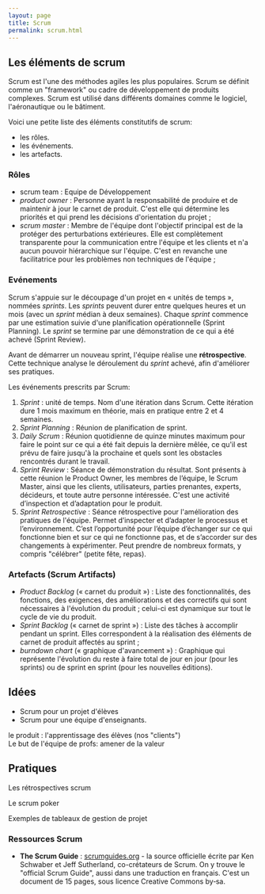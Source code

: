 ```yaml
---
layout: page
title: Scrum
permalink: scrum.html
---
```


## Les éléments de scrum

Scrum est l'une des méthodes agiles les plus populaires. Scrum se définit comme un "framework" ou cadre de développement de produits complexes. Scrum est utilisé dans différents domaines comme le logiciel, l'aéronautique ou le bâtiment.

Voici une petite liste des éléments constitutifs de scrum:

- les rôles.
- les événements.
- les artefacts.

### Rôles

- scrum team : Equipe de Développement
- *product owner* : Personne ayant la responsabilité de produire et de maintenir à jour le carnet de produit. C'est elle qui détermine les priorités et qui prend les décisions d'orientation du projet ;
- *scrum master* : Membre de l'équipe dont l'objectif principal est de la protéger des perturbations extérieures. Elle est complètement transparente pour la communication entre l'équipe et les clients et n'a aucun pouvoir hiérarchique sur l'équipe. C'est en revanche une facilitatrice pour les problèmes non techniques de l'équipe ;

### Evénements

Scrum s'appuie sur le découpage d'un projet en « unités de temps », nommées *sprints*. Les *sprints* peuvent durer entre quelques heures et un mois (avec un *sprint* médian à deux semaines). Chaque *sprint* commence par une estimation suivie d'une planification opérationnelle (Sprint Planning). Le *sprint* se termine par une démonstration de ce qui a été achevé (Sprint Review). 

Avant de démarrer un nouveau sprint, l'équipe réalise une **rétrospective**. Cette technique analyse le déroulement du *sprint* achevé, afin d'améliorer ses pratiques.

Les événements prescrits par Scrum:

1. *Sprint* : unité de temps. Nom d'une itération dans Scrum. Cette itération dure 1 mois maximum en théorie, mais en pratique entre 2 et 4 semaines. 
2. *Sprint Planning* : Réunion de planification de sprint.
3. *Daily Scrum* : Réunion quotidienne de quinze minutes maximum pour faire le point sur ce qui a été fait depuis la dernière mêlée, ce qu'il est prévu de faire jusqu'à la prochaine et quels sont les obstacles rencontrés durant le travail.
4. *Sprint Review* : Séance de démonstration du résultat. Sont présents à cette réunion le Product Owner, les membres de l’équipe, le Scrum Master, ainsi que les clients, utilisateurs, parties prenantes, experts, décideurs, et toute autre personne intéressée. C'est une activité d’inspection et d’adaptation pour le produit.
5. *Sprint Retrospective* : Séance rétrospective pour l'amélioration des pratiques de l'équipe. Permet d’inspecter et d’adapter le processus et l’environnement. C’est l’opportunité pour l’équipe d’échanger sur ce qui fonctionne bien et sur ce qui ne fonctionne pas, et de s’accorder sur des changements à expérimenter. Peut prendre de nombreux formats, y compris "célébrer" (petite fête, repas).

### Artefacts (Scrum Artifacts)

- *Product Backlog* (« carnet du produit ») : Liste des fonctionnalités, des fonctions, des exigences, des améliorations et des correctifs qui sont nécessaires à l'évolution du produit ; celui-ci est dynamique sur tout le cycle de vie du produit.
- *Sprint Backlog* (« carnet de sprint ») : Liste des tâches à accomplir pendant un sprint. Elles correspondent à la réalisation des éléments de carnet de produit affectés au sprint ;
- *burndown chart* (« graphique d'avancement ») : Graphique qui représente l'évolution du reste à faire total de jour en jour (pour les sprints) ou de sprint en sprint (pour les nouvelles éditions).


## Idées

- Scrum pour un projet d'élèves
- Scrum pour une équipe d'enseignants.



le produit : l'apprentissage des élèves (nos "clients")  
Le but de l'équipe de profs: amener de la valeur

## Pratiques

Les rétrospectives scrum

Le scrum poker

Exemples de tableaux de gestion de projet

### Ressources Scrum

- **The Scrum Guide** : [scrumguides.org](https://scrumguides.org/) - la source officielle écrite par Ken Schwaber et Jeff Sutherland, co-crétateurs de Scrum. On y trouve le "official Scrum Guide", aussi dans une traduction en français. C'est un document de 15 pages, sous licence Creative Commons by‐sa.
